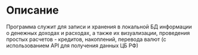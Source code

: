 # Описание

Программа служит для записи и хранения в локальной БД информации о денежных доходах и расходах, а также их визуализации, проведения простых расчетов - кредитов, накоплений, перевода валют (с использованием API для получения данных ЦБ РФ)
